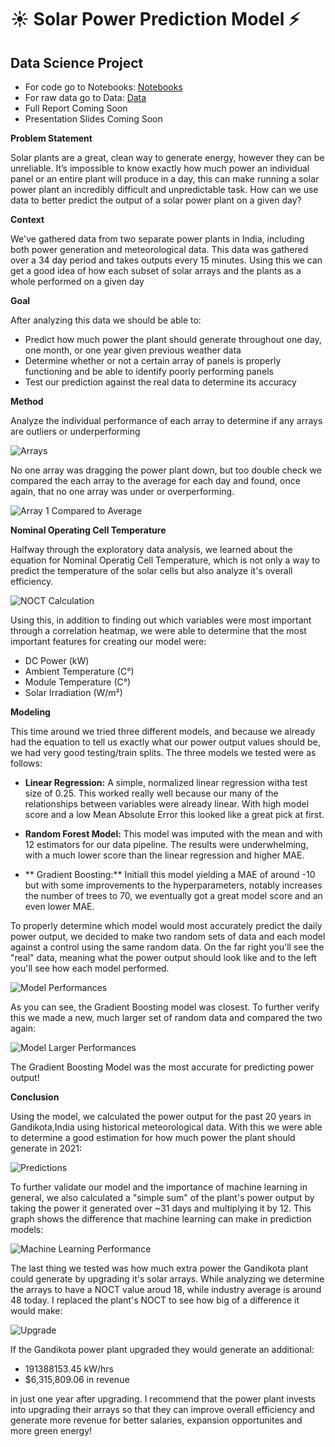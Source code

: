 # ☀️ Solar Power Prediction Model ⚡️
## Data Science Project
- For code go to Notebooks: [Notebooks](/sppm.ipynb)
- For raw data go to Data: [Data](/Data)
- Full Report Coming Soon
- Presentation Slides Coming Soon

**Problem Statement**   

Solar plants are a great, clean way to generate energy, however they can be unreliable. It’s impossible to know exactly how much power an individual panel or an entire plant will produce in a day, this can make running a solar power plant an incredibly difficult and unpredictable task. How can we use data to better predict the output of a solar power plant on a given day? 

**Context**     

We've gathered data from two separate power plants in India, including both power generation and meteorological data. This data was gathered over a 34 day period and takes outputs every 15 minutes. Using this we can get a good idea of how each subset of solar arrays and the plants as a whole performed on a given day

**Goal**

After analyzing this data we should be able to: 
- Predict how much power the plant should generate throughout one day, one month, or one year given previous weather data
- Determine whether or not a certain array of panels is properly functioning and be able to identify poorly performing panels
- Test our prediction against the real data to determine its accuracy


**Method**

Analyze the individual performance of each array to determine if any arrays are outliers or underperforming

![Arrays](/images/arrays_ind.JPG)    

No one array was dragging the power plant down, but too double check we compared the each array to the average for each day and found, once again, that no one array was under or overperforming.   

![Array 1 Compared to Average](images/array_v_average.JPG)    

**Nominal Operating Cell Temperature**    

Halfway through the exploratory data analysis, we learned about the equation for Nominal Operatig Cell Temperature, which is not only a way to predict the temperature of the solar cells but also analyze it's overall efficiency.

![NOCT Calculation](images/NOCT_calculation.JPG)

Using this, in addition to finding out which variables were most important through a correlation heatmap, we were able to determine that the most important features for creating our model were:

- DC Power (kW)
- Ambient Temperature (C°)
- Module Temperature (C°)
- Solar Irradiation (W/m²)

**Modeling**

This time around we tried three different models, and because we already had the equation to tell us exactly what our power output values should be, we had very good testing/train splits. The three models we tested were as follows:

- **Linear Regression:** A simple, normalized linear regression witha test size of 0.25. This worked really well because our many of the relationships between variables were already linear. With high model score and a low Mean Absolute Error this looked like a great pick at first.

- **Random Forest Model:** This model was imputed with the mean and with 12 estimators for our data pipeline. The results were underwhelming, with a much lower score than the linear regression and higher MAE.

- ** Gradient Boosting:** Initiall this model yielding a MAE of around -10 but with some improvements to the hyperparameters, notably increases the number of trees to 70, we eventually got a great model score and an even lower MAE.

To properly determine which model would most accurately predict the daily power output, we decided to make two random sets of data and each model against a control using the same random data. On the far right you'll see the "real" data, meaning what the power output should look like and to the left you'll see how each model performed.

![Model Performances](images/model_test.JPG)

As you can see, the Gradient Boosting model was closest. To further verify this we made a new, much larger set of random data and compared the two again:

![Model Larger Performances](images/model_large.JPG)

The Gradient Boosting Model was the most accurate for predicting power output!

**Conclusion**

Using the model, we calculated the power output for the past 20 years in Gandikota,India using historical meteorological data. With this we were able to determine a good estimation for how much power the plant should generate in 2021: 

![Predictions](images/model_predictions.JPG)

To further validate our model and the importance of machine learning in general, we also calculated a "simple sum" of the plant's power output by taking the power it generated over ~31 days and multiplying it by 12. This graph shows the difference that machine learning can make in prediction models: 

![Machine Learning Performance](images/simple_sum.JPG)

The last thing we tested was how much extra power the Gandikota plant could generate by upgrading it's solar arrays. While analyzing we determine the arrays to have a NOCT value aroud 18, while industry average is around 48 today. I replaced the plant's NOCT to see how big of a difference it would make:

![Upgrade](images/upgrade.JPG)

If the Gandikota power plant upgraded they would generate an additional:

- 191388153.45 kW/hrs
- $6,315,809.06 in revenue

in just one year after upgrading. I recommend that the power plant invests into upgrading their arrays so that they can improve overall efficiency and generate more revenue for better salaries, expansion opportunites and more green energy!
